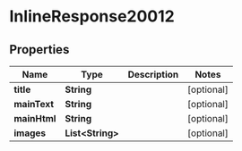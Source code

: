 

# InlineResponse20012

## Properties

Name | Type | Description | Notes
------------ | ------------- | ------------- | -------------
**title** | **String** |  |  [optional]
**mainText** | **String** |  |  [optional]
**mainHtml** | **String** |  |  [optional]
**images** | **List&lt;String&gt;** |  |  [optional]




